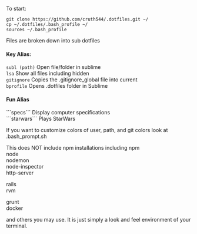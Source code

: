 To start:

```
git clone https://github.com/cruth544/.dotfiles.git ~/
cp ~/.dotfiles/.bash_profile ~/
sources ~/.bash_profile
```

Files are broken down into sub dotfiles

<h4>Key Alias:</h4>

```subl (path)``` Open file/folder in sublime</br>
```lsa``` Show all files including hidden</br>
```gitignore``` Copies the .gitignore_global file into current </br>
```bprofile``` Opens .dotfiles folder in Sublime</br>

<h4>Fun Alias</h4>
```specs``` Display computer specifications</br>
```starwars``` Plays StarWars</br>

If you want to customize colors of user, path, and git colors look at .bash_prompt.sh


This does NOT include npm installations including
npm</br>
node</br>
nodemon</br>
node-inspector</br>
http-server</br>

rails</br>
rvm</br>

grunt</br>
docker</br>

and others you may use.
It is just simply a look and feel environment of your terminal.
